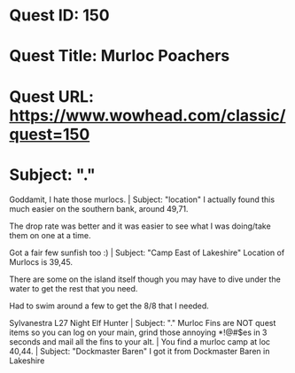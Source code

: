 # Quest ID: 150
# Quest Title: Murloc Poachers
# Quest URL: https://www.wowhead.com/classic/quest=150
# Subject: "."
Goddamit, I hate those murlocs. | Subject: "location"
I actually found this much easier on the southern bank, around 49,71.

The drop rate was better and it was easier to see what I was doing/take them on one at a time.

Got a fair few sunfish too :) | Subject: "Camp East of Lakeshire"
Location of Murlocs is 39,45.

There are some on the island itself though you may have to dive under the water to get the rest that you need.

Had to swim around a few to get the 8/8 that I needed.

Sylvanestra
L27 Night Elf Hunter | Subject: "."
Murloc Fins are NOT quest items so you can log on your main, grind those annoying *!@#$es in 3 seconds and mail all the fins to your alt. | You find a murloc camp at loc 40,44. | Subject: "Dockmaster Baren"
I got it from Dockmaster Baren in Lakeshire